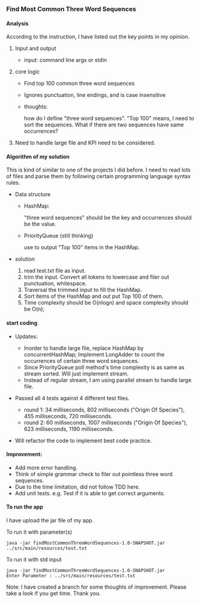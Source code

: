### Find Most Common Three Word Sequences

#### Analysis
According to the instruction, I have listed out the key points in my opinion.

1. Input and output  
   - input: command line args or stdin

2. core logic

   - Find top 100 common three word sequences
   - Ignores punctuation, line endings, and is case insensitive
   - thoughts: 
   
     how do I define "three word sequences". "Top 100" means, I need to sort the sequences.
     What if there are two sequences have same occurrences?
     
3. Need to handle large file and KPI need to be considered.

#### Algorithm of my solution

This is kind of similar to one of the projects I did before. I need to read lots of files and parse them by following certain programming language syntax rules.

- Data structure

   - HashMap:
   
        "three word sequences" should be the key and occurrences should be the value.
   
   - PriorityQueue (still thinking)
   
        use to output "Top 100" items in the HashMap.
        
- solution

    1. read test.txt file as input.
    2. trim the input. Convert all tokens to lowercase and filer out punctuation, whitespace.
    3. Traversal the trimmed input to fill the HashMap.
    4. Sort items of the HashMap and out put Top 100 of them.
    5. Time complexity should be O(nlogn) and space complexity should be O(n);

#### start coding

- Updates:

    - Inorder to handle large file, replace HashMap by concurrentHashMap; Implement LongAdder to count the occurrences of certain three word sequences.
    - Since PriorityQueue poll method's time complexity is as same as stream sorted. Will just implement stream.
    - Instead of regular stream, I am using parallel stream to handle large file.
    
- Passed all 4 tests against 4 different test files.
   
   - round 1: 34 milliseconds, 802 milliseconds ("Origin Of Species"), 455 milliseconds, 720 milliseconds.
   - round 2: 60 milliseconds, 1007 milliseconds ("Origin Of Species"), 623 milliseconds, 1190 milliseconds.

- Will refactor the code to implement best code practice.

#### Improvement:

- Add more error handling.
- Think of simple grammar check to filer out pointless three word sequences.
- Due to the time limitation, did not follow TDD here.
- Add unit tests. e.g. Test if it is able to get correct arguments.

#### To run the app
I have upload the jar file of my app.

To run it with parameter(s)
```
java -jar findMostCommonThreeWordSequences-1.0-SNAPSHOT.jar ../src/main/resources/test.txt
```
To run it with std input
```
java -jar findMostCommonThreeWordSequences-1.0-SNAPSHOT.jar
Enter Parameter : ../src/main/resources/test.txt
```

Note:
I have created a branch for some thoughts of improvement.
Please take a look if you get time. Thank you.
